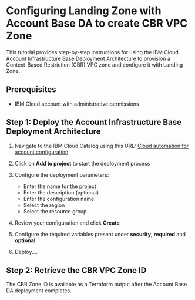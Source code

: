 
# Configuring Landing Zone with Account Base DA to create CBR VPC Zone

This tutorial provides step-by-step instructions for using the  IBM Cloud Account Infrastructure Base Deployment Architecture to provision a Context-Based Restriction (CBR) VPC zone and configure it with Landing Zone.

## Prerequisites

- IBM Cloud account with administrative permissions

## Step 1: Deploy the Account Infrastructure Base Deployment Architecture

1. Navigate to the IBM Cloud Catalog using this URL:
   [Cloud automation for account configuration](https://cloud.ibm.com/catalog/7a4d68b4-cf8b-40cd-a3d1-f49aff526eb3/architecture/deploy-arch-ibm-account-infra-base-63641cec-6093-4b4f-b7b0-98d2f4185cd6-global)

2. Click on **Add to project** to start the deployment process

3. Configure the deployment parameters:
   - Enter the name for the project
   - Enter the description (optional)
   - Enter the configuration name
   - Select the region
   - Select the resource group

4. Review your configuration and click **Create**

5. Configure the required variables present under **security**, **required** and **optional**

6. Deploy....

## Step 2: Retrieve the CBR VPC Zone ID

The CBR Zone ID is available as a Terraform output after the Account Base DA deployment completes.

